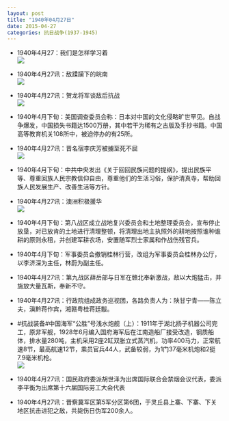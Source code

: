 ```yaml
---
layout: post
title: "1940年04月27日"
date: 2015-04-27
categories: 抗日战争(1937-1945)
---
```


<meta name="referrer" content="no-referrer" />

- 1940年4月27：我们是怎样学习着 <br/><img src="https://ww3.sinaimg.cn/large/aca367d8jw1erkjoz6r5rj20q50irtd2.jpg" />

- 1940年4月27讯：敌蹂躏下的皖南 <br/><img src="https://ww1.sinaimg.cn/large/aca367d8jw1erkj4sleyhj20b30e7dh3.jpg" />

- 1940年4月27讯：贺龙将军谈敌后抗战 <br/><img src="https://ww1.sinaimg.cn/large/aca367d8jw1erkhyf9mh6j20gi187tl7.jpg" />

- 1940年4月下旬：美国调查委员会称：日本对中国的文化侵略旷世罕见。自战争爆发，中国损失书籍达1500万册，其中若干为稀有之古版及手抄书籍。中国高等教育机关108所中，被迫停办的有25所。 

- 1940年4月27讯：晋名宿李庆芳被擄至死不屈 <br/><img src="https://ww1.sinaimg.cn/large/aca367d8jw1erkg8dijkij20540jcabi.jpg" />

- 1940年4月下旬：中共中央发出《关于回回民族问题的提纲》，提出民族平等、尊重回族人民宗教信仰自由，尊重他们的生活习俗，保护清真寺，帮助回族人民发展生产、改善生活等方针。 

- 1940年4月27讯：澳洲积极援华 <br/><img src="https://ww3.sinaimg.cn/large/aca367d8jw1erkei9kwz0j209u0e2myb.jpg" />

- 1940年4月下旬：第八战区成立战地复兴委员会和土地整理委员会，宣布停止放垦，对已放肯的土地进行清理整顿，将清理出地主执照外的耕地按照谁种谁耕的原则永租，并创建军耕农场，安置随军烈士家属和作战伤残官兵。 

- 1940年4月下旬：军事委员会撤销桂林行营，改组为军事委员会桂林办公厅，以李济深为主任，林蔚为副主任。 

- 1940年4月27讯：第九战区薛岳部与日军在赣北奉新激战，敌以大炮猛击，并施放大量瓦斯，奉新不守。 

- 1940年4月27讯：行政院组成政务巡视团，各路负责人为：陕甘宁青——陈立夫，滇黔蒋作宾，湘赣粤桂蒋廷黻。 

- #抗战装备#中国海军“公胜”号浅水炮舰（上）：1911年于湖北扬子机器公司完工，原非军舰，1928年6月编入国府海军后在江南造船厂接受改造，钢质船体，排水量280吨，主机采用2座2缸双胀立式蒸汽机，功率400马力，正常航速8节，最高航速12节，乘员官兵44人，武备较弱，为1门37毫米机炮和2挺7.9毫米机枪。 <br/><img src="https://ww1.sinaimg.cn/large/aca367d8jw1erjwavszlzj20a0068mxf.jpg" />

- 1940年4月27讯：国民政府委派胡世泽为出席国际联合会禁烟会议代表，委派李平衡为出席第十六届国际劳工大会代表 

- 1940年4月27讯：晋察冀军区第5军分区第6团，于灵丘县上寨、下寨、下关地区抗击进犯之敌，共毙伤日伪军200余人。 

